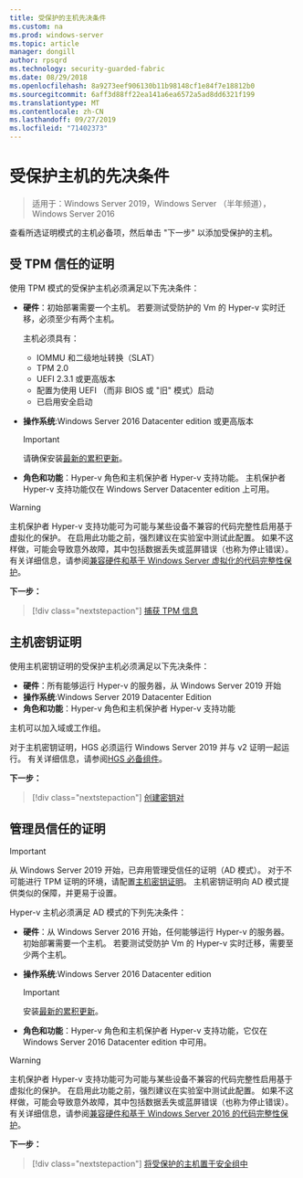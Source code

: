 ```yaml
---
title: 受保护的主机先决条件
ms.custom: na
ms.prod: windows-server
ms.topic: article
manager: dongill
author: rpsqrd
ms.technology: security-guarded-fabric
ms.date: 08/29/2018
ms.openlocfilehash: 8a9273eef906130b11b98148cf1e84f7e18812b0
ms.sourcegitcommit: 6aff3d88ff22ea141a6ea6572a5ad8dd6321f199
ms.translationtype: MT
ms.contentlocale: zh-CN
ms.lasthandoff: 09/27/2019
ms.locfileid: "71402373"
---
```

# <a name="prerequisites-for-guarded-hosts"></a>受保护主机的先决条件

>适用于：Windows Server 2019，Windows Server （半年频道），Windows Server 2016

查看所选证明模式的主机必备项，然后单击 "下一步" 以添加受保护的主机。

## <a name="tpm-trusted-attestation"></a>受 TPM 信任的证明

使用 TPM 模式的受保护主机必须满足以下先决条件：

-   **硬件**：初始部署需要一个主机。 若要测试受防护的 Vm 的 Hyper-v 实时迁移，必须至少有两个主机。

    主机必须具有：
    
    - IOMMU 和二级地址转换（SLAT）
    - TPM 2.0
    - UEFI 2.3.1 或更高版本
    - 配置为使用 UEFI （而非 BIOS 或 "旧" 模式）启动
    - 已启用安全启动
        
-   **操作系统**:Windows Server 2016 Datacenter edition 或更高版本

    > [!IMPORTANT]
    > 请确保安装[最新的累积更新](https://support.microsoft.com/help/4000825/windows-10-and-windows-server-2016-update-history)。  

-   **角色和功能**：Hyper-v 角色和主机保护者 Hyper-v 支持功能。 主机保护者 Hyper-v 支持功能仅在 Windows Server Datacenter edition 上可用。 

> [!WARNING]
> 主机保护者 Hyper-v 支持功能可为可能与某些设备不兼容的代码完整性启用基于虚拟化的保护。 在启用此功能之前，强烈建议在实验室中测试此配置。 如果不这样做，可能会导致意外故障，其中包括数据丢失或蓝屏错误（也称为停止错误）。 有关详细信息，请参阅[兼容硬件和基于 Windows Server 虚拟化的代码完整性保护](guarded-fabric-compatible-hardware-with-virtualization-based-protection-of-code-integrity.md)。

**下一步：** 
> [!div class="nextstepaction"]
> [捕获 TPM 信息](guarded-fabric-tpm-trusted-attestation-capturing-hardware.md)

## <a name="host-key-attestation"></a>主机密钥证明

使用主机密钥证明的受保护主机必须满足以下先决条件：

- **硬件**：所有能够运行 Hyper-v 的服务器，从 Windows Server 2019 开始
- **操作系统**:Windows Server 2019 Datacenter Edition
- **角色和功能**：Hyper-v 角色和主机保护者 Hyper-v 支持功能 

主机可以加入域或工作组。 

对于主机密钥证明，HGS 必须运行 Windows Server 2019 并与 v2 证明一起运行。 有关详细信息，请参阅[HGS 必备组件](guarded-fabric-prepare-for-hgs.md#prerequisites)。 

**下一步：** 
> [!div class="nextstepaction"]
> [创建密钥对](guarded-fabric-create-host-key.md)

## <a name="admin-trusted-attestation"></a>管理员信任的证明

>[!IMPORTANT]
>从 Windows Server 2019 开始，已弃用管理受信任的证明（AD 模式）。 对于不可能进行 TPM 证明的环境，请配置[主机密钥证明](#host-key-attestation)。 主机密钥证明向 AD 模式提供类似的保障，并更易于设置。 

Hyper-v 主机必须满足 AD 模式的下列先决条件：

-   **硬件**：从 Windows Server 2016 开始，任何能够运行 Hyper-v 的服务器。 初始部署需要一个主机。 若要测试受防护 Vm 的 Hyper-v 实时迁移，需要至少两个主机。

-   **操作系统**:Windows Server 2016 Datacenter edition

    > [!IMPORTANT]
    > 安装[最新的累积更新](https://support.microsoft.com/help/4000825/windows-10-and-windows-server-2016-update-history)。

-   **角色和功能**：Hyper-v 角色和主机保护者 Hyper-v 支持功能，它仅在 Windows Server 2016 Datacenter edition 中可用。 

> [!WARNING]
> 主机保护者 Hyper-v 支持功能可为可能与某些设备不兼容的代码完整性启用基于虚拟化的保护。 在启用此功能之前，强烈建议在实验室中测试此配置。 如果不这样做，可能会导致意外故障，其中包括数据丢失或蓝屏错误（也称为停止错误）。 有关详细信息，请参阅[兼容硬件和基于 Windows Server 2016 的代码完整性保护](guarded-fabric-compatible-hardware-with-virtualization-based-protection-of-code-integrity.md)。

**下一步：** 
> [!div class="nextstepaction"]
> [将受保护的主机置于安全组中](guarded-fabric-admin-trusted-attestation-creating-a-security-group.md)